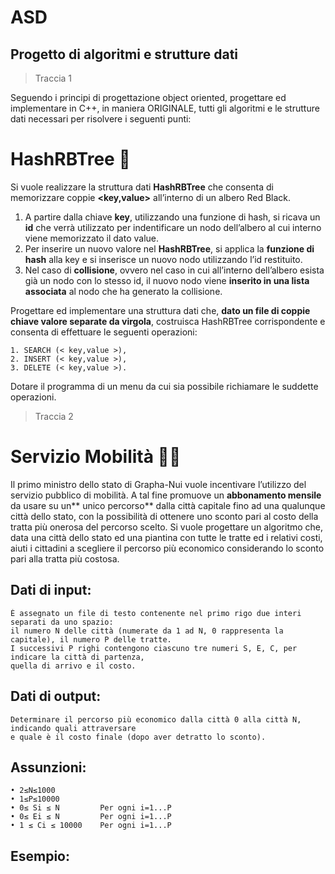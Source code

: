 # ASD
## Progetto di algoritmi e strutture dati
> Traccia 1

Seguendo i principi di progettazione object oriented, progettare ed implementare in C++, in maniera ORIGINALE, tutti gli algoritmi e le strutture dati necessari per risolvere i seguenti punti:

# HashRBTree :deciduous_tree:

Si vuole realizzare la struttura dati **HashRBTree** che consenta di memorizzare coppie **<key,value>** all’interno di un albero Red Black.
1. A partire dalla chiave **key**, utilizzando una funzione di hash, si ricava un **id** che verrà utilizzato per indentificare un nodo dell’albero al cui interno viene memorizzato il dato value.
2. Per inserire un nuovo valore nel **HashRBTree**, si applica la **funzione di hash** alla key e si inserisce un nuovo nodo utilizzando l’id restituito.
3. Nel caso di **collisione**, ovvero nel caso in cui all’interno dell’albero esista già un nodo con lo stesso id, il nuovo nodo viene **inserito in una lista associata** al nodo che ha generato la collisione.

Progettare ed implementare una struttura dati che, **dato un file di coppie chiave valore separate da virgola**, costruisca HashRBTree corrispondente e consenta di effettuare le seguenti operazioni:

```
1. SEARCH (< key,value >),
2. INSERT (< key,value >), 
3. DELETE (< key,value >).
```

Dotare il programma di un menu da cui sia possibile richiamare le suddette operazioni.











> Traccia 2

# Servizio Mobilità :running_man:

Il primo ministro dello stato di Grapha-Nui vuole incentivare l’utilizzo del servizio pubblico di mobilità. A tal fine promuove un **abbonamento mensile** da usare su un** unico percorso** dalla città capitale fino ad una qualunque città dello stato, con la possibilità di ottenere uno sconto pari al costo della tratta più onerosa del percorso scelto. Si vuole progettare un algoritmo che, data una città dello stato ed una piantina con tutte le tratte ed i relativi costi, aiuti i cittadini a scegliere il percorso più economico considerando lo sconto pari alla tratta più costosa.

## Dati di input:

```
È assegnato un file di testo contenente nel primo rigo due interi separati da uno spazio: 
il numero N delle città (numerate da 1 ad N, 0 rappresenta la capitale), il numero P delle tratte.
I successivi P righi contengono ciascuno tre numeri S, E, C, per indicare la città di partenza,
quella di arrivo e il costo.
```

## Dati di output:

```
Determinare il percorso più economico dalla città 0 alla città N, indicando quali attraversare 
e quale è il costo finale (dopo aver detratto lo sconto).
```
## Assunzioni:


```
• 2≤N≤1000
• 1≤P≤10000
• 0≤ Si ≤ N         Per ogni i=1...P
• 0≤ Ei ≤ N         Per ogni i=1...P
• 1 ≤ Ci ≤ 10000    Per ogni i=1...P
```

## Esempio:


